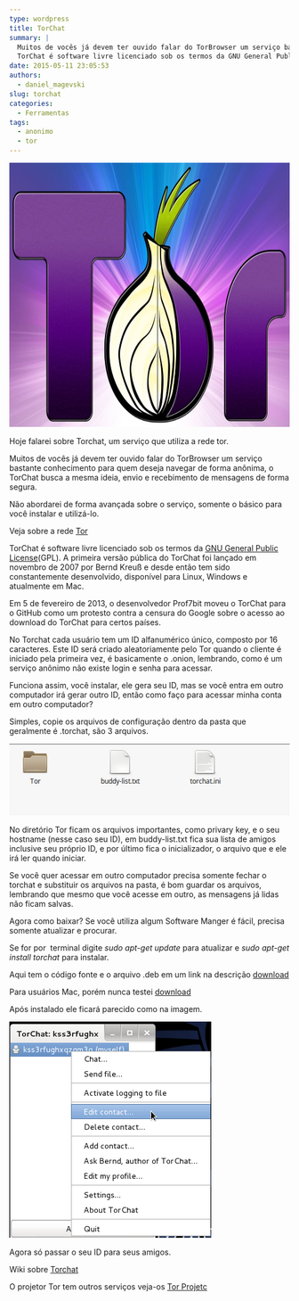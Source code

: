 ```yaml
---
type: wordpress
title: TorChat
summary: |
  Muitos de vocês já devem ter ouvido falar do TorBrowser um serviço bastante conhecimento para quem deseja navegar de forma anônima, o TorChat busca a mesma ideia, envio e recebimento de mensagens de forma segura.
  TorChat é software livre licenciado sob os termos da GNU General Public License(GPL). A primeira versão pública do TorChat foi lançado em novembro de 2007 por Bernd Kreuß e desde então tem sido constantemente desenvolvido, disponível para Linux, Windows e atualmente em Mac.
date: 2015-05-11 23:05:53
authors:
  - daniel_magevski
slug: torchat
categories:
  - Ferramentas
tags:
  - anonimo
  - tor
---
```


<a href="/images/wp-content/uploads/2015/05/torchat1.jpg"><img class="alignnone  wp-image-2141" src="/images/wp-content/uploads/2015/05/torchat1.jpg" alt="torchat1" width="773" height="474" /></a>

Hoje falarei sobre Torchat, um serviço que utiliza a rede tor.

Muitos de vocês já devem ter ouvido falar do TorBrowser um serviço bastante conhecimento para quem deseja navegar de forma anônima, o TorChat busca a mesma ideia, envio e recebimento de mensagens de forma segura.

Não abordarei de forma avançada sobre o serviço, somente o básico para você instalar e utilizá-lo.

Veja sobre a rede <a href="//pt.wikipedia.org/wiki/Tor_%28rede_de_anonimato%29" target="_blank">Tor</a>

TorChat é software livre licenciado sob os termos da <a href="//pt.wikipedia.org/wiki/GNU_General_Public_License" target="_blank">GNU General Public License</a>(GPL). A primeira versão pública do TorChat foi lançado em novembro de 2007 por Bernd Kreuß e desde então tem sido constantemente desenvolvido, disponível para Linux, Windows e atualmente em Mac.

Em 5 de fevereiro de 2013, o desenvolvedor Prof7bit moveu o TorChat para o GitHub como um protesto contra a censura do Google sobre o acesso ao download do TorChat para certos países.

No Torchat cada usuário tem um ID alfanumérico único, composto por 16 caracteres. Este ID será criado aleatoriamente pelo Tor quando o cliente é iniciado pela primeira vez, é basicamente o .onion, lembrando, como é um serviço anônimo não existe login e senha para acessar.

Funciona assim, você instalar, ele gera seu ID, mas se você entra em outro computador irá gerar outro ID, então como faço para acessar minha conta em outro computador?

Simples, copie os arquivos de configuração dentro da pasta que geralmente é .torchat, são 3 arquivos.

<a href="/images/wp-content/uploads/2015/05/torchat2.jpg"><img class="alignnone size-full wp-image-2140" src="/images/wp-content/uploads/2015/05/torchat2.jpg" alt="torchat2" width="512" height="129" /></a>

No diretório Tor ficam os arquivos importantes, como privary key, e o seu hostname (nesse caso seu ID), em buddy-list.txt fica sua lista de amigos inclusive seu próprio ID, e por último fica o inicializador, o arquivo que e ele irá ler quando iniciar.

Se você quer acessar em outro computador precisa somente fechar o torchat e substituir os arquivos na pasta, é bom guardar os arquivos, lembrando que mesmo que você acesse em outro, as mensagens já lidas não ficam salvas.

Agora como baixar? Se você utiliza algum Software Manger é fácil, precisa somente atualizar e procurar.

Se for por  terminal digite <em>sudo apt-get update</em> para atualizar e <em>sudo apt-get install torchat</em> para instalar.

Aqui tem o código fonte e o arquivo .deb em um link na descrição <a href="//github.com/prof7bit/TorChat" target="_blank">download</a>

Para usuários Mac, porém nunca testei <a href="//www.sourcemac.com/?page=torchat" target="_blank">download</a>

Após instalado ele ficará parecido como na imagem.

<a href="/images/wp-content/uploads/2015/05/torchat3.png"><img class="alignnone size-full wp-image-2139" src="/images/wp-content/uploads/2015/05/torchat3.png" alt="torchat3" width="363" height="388" /></a>

Agora só passar o seu ID para seus amigos.

Wiki sobre <a href="//en.wikipedia.org/wiki/TorChat" target="_blank">Torchat </a>

O projetor Tor tem outros serviços veja-os <a href="//www.torproject.org/projects/projects.html.en" target="_blank">Tor Projetc</a>

&nbsp;
